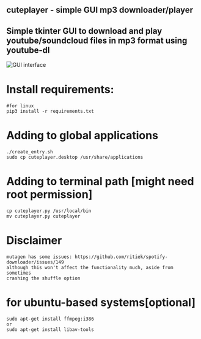## cuteplayer - simple GUI mp3 downloader/player

## Simple tkinter GUI to download and play youtube/soundcloud files in mp3 format using youtube-dl

![GUI interface](https://github.com/lustered/youtube-mp3-GUI/blob/master/pics/gui.jpeg)

# Install requirements:
    #for linux 
    pip3 install -r requirements.txt

# Adding to global applications
    ./create_entry.sh
    sudo cp cuteplayer.desktop /usr/share/applications
# Adding to terminal path [might need root permission]
    cp cuteplayer.py /usr/local/bin
    mv cuteplayer.py cuteplayer
# Disclaimer
    mutagen has some issues: https://github.com/ritiek/spotify-downloader/issues/149
    although this won't affect the functionality much, aside from sometimes 
    crashing the shuffle option 
# for ubuntu-based systems[optional]
    sudo apt-get install ffmpeg:i386
    or
    sudo apt-get install libav-tools
